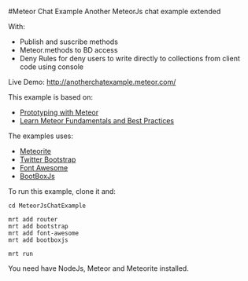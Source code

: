 #Meteor Chat Example
Another MeteorJs chat example extended

With:
- Publish and suscribe methods
- Meteor.methods to BD access
- Deny Rules for deny users to write directly to collections from client code using console

Live Demo:
http://anotherchatexample.meteor.com/


This example is based on:
- [Prototyping with Meteor](http://net.tutsplus.com/tutorials/javascript-ajax/prototyping-with-meteor/ "Prototyping with Meteor")
- [Learn Meteor Fundamentals and Best Practices](http://andrewscala.com/meteor/ "Learn Meteor Fundamentals and Best Practices")


The examples uses:
- [Meteorite](https://github.com/oortcloud/meteorite "Meteorite")
- [Twitter Bootstrap](http://twitter.github.com/bootstrap/ "Twitter Bootstrap")
- [Font Awesome](http://fortawesome.github.com/Font-Awesome/ "Font Awesome")
- [BootBoxJs](http://bootboxjs.com/ "BootBoxJs")


To run this example, clone it and:
	
	cd MeteorJsChatExample
	
	mrt add router
	mrt add bootstrap
	mrt add font-awesome
	mrt add bootboxjs

	mrt run

You need have NodeJs, Meteor and Meteorite installed.



